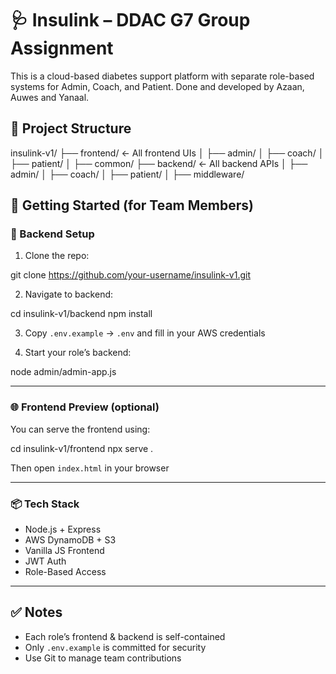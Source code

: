 # 🩺 Insulink – DDAC G7 Group Assignment

This is a cloud-based diabetes support platform with separate role-based systems for Admin, Coach, and Patient.
Done and developed by Azaan, Auwes and Yanaal.

## 📁 Project Structure

insulink-v1/
├── frontend/ ← All frontend UIs
│ ├── admin/
│ ├── coach/
│ ├── patient/
│ ├── common/
├── backend/ ← All backend APIs
│ ├── admin/
│ ├── coach/
│ ├── patient/
│ ├── middleware/


## 🚀 Getting Started (for Team Members)

### 🧱 Backend Setup

1. Clone the repo:

git clone https://github.com/your-username/insulink-v1.git


2. Navigate to backend:

cd insulink-v1/backend
npm install


3. Copy `.env.example` → `.env` and fill in your AWS credentials

4. Start your role’s backend:

node admin/admin-app.js


---

### 🌐 Frontend Preview (optional)

You can serve the frontend using:

cd insulink-v1/frontend
npx serve .


Then open `index.html` in your browser

---

### 📦 Tech Stack

- Node.js + Express
- AWS DynamoDB + S3
- Vanilla JS Frontend
- JWT Auth
- Role-Based Access

---

## ✅ Notes

- Each role’s frontend & backend is self-contained
- Only `.env.example` is committed for security
- Use Git to manage team contributions